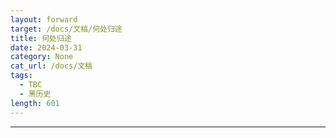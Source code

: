 ```yaml
---
layout: forward
target: /docs/文稿/何处归途
title: 何处归途
date: 2024-03-31
category: None
cat_url: /docs/文稿
tags: 
  - TBC
  - 黑历史
length: 601
---
```


---
